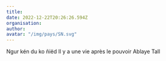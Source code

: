 ```yaml
---
title: 
date: 2022-12-22T20:26:26.594Z
organisation: 
author: 
avatar: "/img/pays/SN.svg"
---
```


Ngur kén du ko ñiëd 
Il y a une vie après le pouvoir Ablaye Tall 